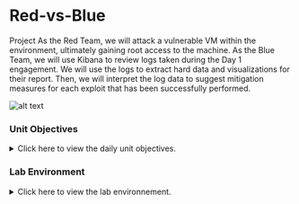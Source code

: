# Red-vs-Blue
Project
As the Red Team, we will attack a vulnerable VM within the environment, ultimately gaining root access to the machine. As the Blue Team, we will use Kibana to review logs taken during the Day 1 engagement. We will use the logs to extract hard data and visualizations for their report. Then, we will interpret the log data to suggest mitigation measures for each exploit that has been successfully performed.

![alt text](https://github.com/zakchow/Red-vs-Blue/blob/main/Diagram..jpg)

### Unit Objectives

<details>
    <summary>Click here to view the daily unit objectives.</summary>
<br>

My project will prompt my knowledge of the following skills and tools:

- Penetration testing with Kali Linux.

- Log and incident analysis with Kibana.

- System hardening and configuration.

- Reporting, documentation, and communication.


</details>

### Lab Environment

<details>

<summary>Click here to view the lab environnement.</summary>

<br>

We will be using the Red vs. Blue lab environment located in Windows Azure Lab Services. RDP into the Windows RDP host machine using the following credentials:

Username: `a****`
Password: `****'

Open the Hyper-V Manager to access the nested machines:

- **ELK machine credentials:** The same ELK setup that you created in my previous ELK Server Project. It holds the Kibana dashboards.
    - Username: `****`
    - Password: `***`
    - IP Address: `192.168.1.***`

- **Kali:** A standard Kali Linux machine for use in the penetration test on Day 1. 
    - Username: `***`
    - Password: `***`
    - IP Address: `192.168.1.***`

- **Capstone:** Filebeat and Metricbeat are installed and will forward logs to the ELK machine. 
   - IP Address: `192.168.1.***`
   - Please note that this VM is in the network solely for the purpose of testing alerts.
  
### Security+ Domains
This project covers portions of the following domains of Cybersecurity

- 1.0 Attacks, Threats, and Vulnerabilities 
- 2.0 Architecture and Design 
- 3.0 Implementation
- 4.0 Operations and Incident Response following tools, in no particular order:
      - Firefox
      - Hydra
      - Nmap
      - John the Ripper
      - Metasploit
      - curl
      - MSVenom
  
**Incident Analysis with Kibana**
Kibana to analyze logs taken during the Red Team attack. As we analyze, you will use the data to develop 
ideas for new alerts that can improve your monitoring.
 
Analyzing the logs is still valuable AND will teach us what your attack looks like from a defender's perspective. How stealthy or detectable your tactics are. Which kinds of alarms and alerts SOC and IR professionals can set to spot attacks like yours while they occur, rather than after following existing reports:
    - HTTP status codes for the top queries [Packetbeat] ECS
    - Top 10 HTTP requests [Packetbeat] ECS
    - Network Traffic Between Hosts [Packetbeat Flows] ECS
    - Top Hosts Creating Traffic [Packetbeat Flows] ECS
    - Connections over time [Packetbeat Flows] ECS
    - HTTP error codes [Packetbeat] ECS
    - Errors vs successful transactions [Packetbeat] ECS
    - HTTP Transactions [Packetbeat] ECS  
  
